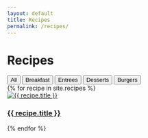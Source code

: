 ```yaml
---
layout: default
title: Recipes
permalink: /recipes/
---
```


<h1>Recipes</h1>

<div class="filters">
  <button data-filter="all">All</button>
  <button data-filter="breakfast">Breakfast</button>
  <button data-filter="entrees">Entrees</button>
  <button data-filter="dessert">Desserts</button>
  <button data-filter="burgers">Burgers</button>
</div>

<div class="recipe-grid">
  {% for recipe in site.recipes %}
    <div class="recipe-card" data-category="{{ recipe.category }}">
      <a href="{{ recipe.url | relative_url }}">
        <img src="{{ recipe.image | relative_url }}" alt="{{ recipe.title }}">
        <h3>{{ recipe.title }}</h3>
      </a>
    </div>
  {% endfor %}
</div>

